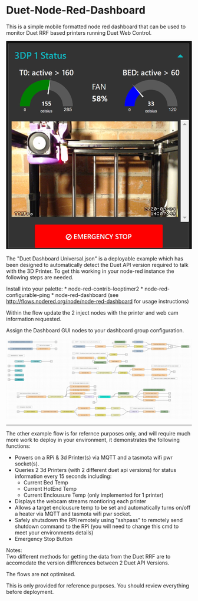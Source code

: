 # Duet-Node-Red-Dashboard

This is a simple mobile formatted node red dashboard that can be used to monitor Duet RRF based printers running Duet Web Control.

![3D Printer Dashboard](printerdash2.jpg)




The "Duet Dashboard Universal.json" is a deployable example which has been designed to automatically detect the Duet API version required to talk with the 3D Printer.
To get this working in your node-red instance the following steps are needed.

Install into your palette:
    * node-red-contrib-looptimer2
    * node-red-configurable-ping
    * node-red-dashboard (see http://flows.nodered.org/node/node-red-dashboard for usage instructions)

Within the flow update the 2 inject nodes with the printer and web cam information requested.

Assign the Dashboard GUI nodes to your dashboard group configuration.

![Duet Dashboard Universal.json](flow.jpg)


*************************


The other example flow is for refernce purposes only, and will require much more work to deploy in your environment, it demonstrates the following functions:  

* Powers on a RPi & 3d Printer(s) via MQTT and a tasmota wifi pwr socket(s).  
* Queries 2 3d Printers (with 2 different duet api versions) for status information every 15 seconds including:  
    *  Current Bed Temp  
    *  Current HotEnd Temp  
    *  Current Enclousure Temp (only implemented for 1 printer)  
* Displays the webcam streams montioring each printer 
* Allows a target enclousure temp to be set and automatically turns on/off a heater via MQTT and tasmota wifi pwr socket.  
* Safely shutsdown the RPi remotely using "sshpass" to remotely send shutdown command to the RPi (you will need to change this cmd to meet your environments details)  
* Emergency Stop Button

Notes:  
Two different methods for getting the data from the Duet RRF are to accomodate the version diffferences between 2 Duet API Versions.

The flows are not optimised.


This is only provided for reference purposes. You should review everything before deployment.
